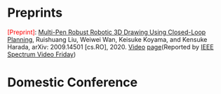 
Preprints
===========
<span style="color:red">[Preprint]</span>: [Multi-Pen Robust Robotic 3D Drawing Using Closed-Loop Planning](https://arxiv.org/pdf/2009.14501.pdf), Ruishuang Liu, Weiwei Wan, Keisuke Koyama, and Kensuke Harada, arXiv: 2009.14501 [cs.RO], 2020. [Video](https://www.youtube.com/watch?v=KBSWHh4RtW0) [page](https://rsliu-xx.github.io/_pages/rbtdraw.html)(Reported by [IEEE Spectrum Video Friday](https://spectrum.ieee.org/automaton/robotics/robotics-hardware/video-friday-mesmer-humanoid-robot))


Domestic Conference
===========
